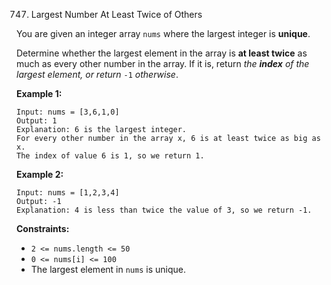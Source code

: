 747. Largest Number At Least Twice of Others



You are given an integer array `nums` where the largest integer is **unique**.

Determine whether the largest element in the array is **at least twice** as much as every other number in the array. If it is, return *the **index** of the largest element, or return* `-1` *otherwise*.

 

**Example 1:**

```
Input: nums = [3,6,1,0]
Output: 1
Explanation: 6 is the largest integer.
For every other number in the array x, 6 is at least twice as big as x.
The index of value 6 is 1, so we return 1.
```

**Example 2:**

```
Input: nums = [1,2,3,4]
Output: -1
Explanation: 4 is less than twice the value of 3, so we return -1.
```

 

**Constraints:**

- `2 <= nums.length <= 50`
- `0 <= nums[i] <= 100`
- The largest element in `nums` is unique.